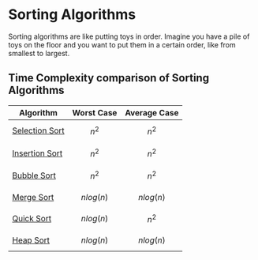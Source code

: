 
# Sorting Algorithms

Sorting algorithms are like putting toys in order. Imagine you have a pile of toys on the floor and you want to put them in a certain order, like from smallest to largest.

## Time Complexity comparison of Sorting Algorithms
| Algorithm | Worst Case | Average Case |
| --------- | ---------- | ------------ |
| [Selection Sort](https://github.com/suveshmoza/Placement-Preparation/blob/main/Sorting%20Algorithms/SelectionSort.cpp) | $$n^2$$ | $$n^2$$ 
| [Insertion Sort](https://github.com/suveshmoza/Placement-Preparation/blob/main/Sorting%20Algorithms/InsertionSort.cpp) | $$n^2$$ | $$n^2$$
| [Bubble Sort](https://github.com/suveshmoza/Placement-Preparation/blob/main/Sorting%20Algorithms/BubbleSort.cpp) | $$n^2$$ | $$n^2$$
| [Merge Sort](https://github.com/suveshmoza/Placement-Preparation/blob/main/Sorting%20Algorithms/MergeSort.cpp) | $$nlog(n)$$  | $$nlog(n)$$
| [Quick Sort](https://github.com/suveshmoza/Placement-Preparation/blob/main/Sorting%20Algorithms/QuickSort.cpp) | $$nlog(n)$$| $$n^2$$
| [Heap Sort](https://github.com/suveshmoza/Placement-Preparation/blob/main/Sorting%20Algorithms/HeapSort.cpp) |$$nlog(n)$$|$$nlog(n)$$
